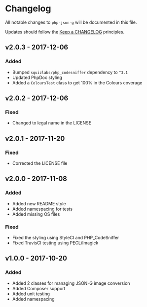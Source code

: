 # Changelog

All notable changes to `php-json-g` will be documented in this file.

Updates should follow the [Keep a CHANGELOG](http://keepachangelog.com/) principles.

## v2.0.3 - 2017-12-06

### Added
- Bumped `squizlabs/php_codesniffer` dependency to `^3.1`
- Updated PhpDoc styling
- Added a `ColoursTest` class to get 100% in the Colours coverage

## v2.0.2 - 2017-12-06

### Fixed
- Changed to legal name in the LICENSE

## v2.0.1 - 2017-11-20

### Fixed
- Corrected the LICENSE file

## v2.0.0 - 2017-11-08

### Added
- Added new README style
- Added namespacing for tests
- Added missing OS files

### Fixed
- Fixed the styling using StyleCI and PHP_CodeSniffer
- Fixed TravisCI testing using PECL/Imagick

## v1.0.0 - 2017-10-20

### Added
- Added 2 classes for managing JSON-G image conversion
- Added Composer support
- Added unit testing
- Added namespacing
